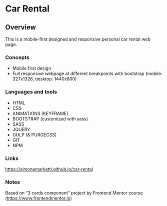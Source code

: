 # Car Rental

## Overview

This is a mobile-first designed and responsive personal car rental web page.

### Concepts

- Mobile first design
- Full responsive webpage at different breakpoints with bootstrap (mobile: 327x1326, desktop: 1440x800)

### Languages and tools

- HTML
- CSS
- ANIMATIONS (KEYFRAME)
- BOOTSTRAP (customized with sass)
- SASS
- JQUERY
- GULP (& PURGECSS)
- GIT
- NPM

### Links

https://simonemarketti.github.io/car-rental

### Notes

Based on “3 cards component” project by Frontend Mentor course (https://www.frontendmentor.io)
